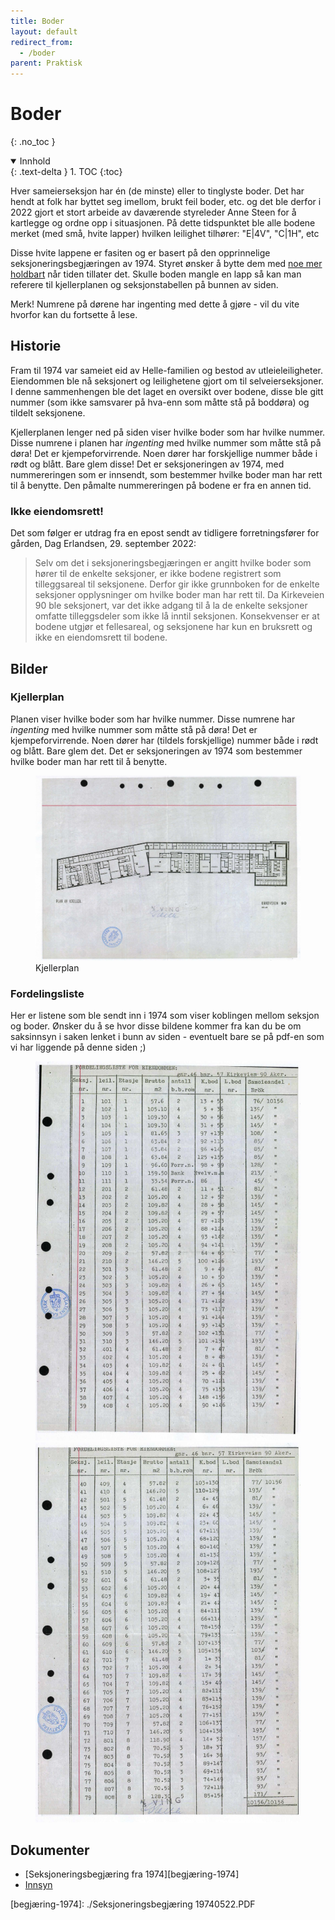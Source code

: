 ```yaml
---
title: Boder
layout: default
redirect_from:
  - /boder
parent: Praktisk
---
```


# Boder
{: .no_toc }

<details open markdown="block">

  <summary>Innhold</summary>
  {: .text-delta }
1. TOC
{:toc}
</details>

Hver sameierseksjon har én (de minste) eller to tinglyste boder. Det har hendt at folk har byttet seg imellom, brukt feil boder, etc. og det ble derfor i 2022 gjort et stort arbeide av daværende styreleder Anne Steen for å kartlegge og ordne opp i situasjonen. På dette tidspunktet ble alle bodene merket (med små, hvite lapper) hvilken leilighet tilhører: "E\|4V", "C\|1H", etc

Disse hvite lappene er fasiten og er basert på den opprinnelige seksjoneringsbegjæringen av 1974. Styret ønsker å bytte dem med [noe mer holdbart](https://www.foldal.no/sm%C3%A5-merkeskilt-i-plast) når tiden tillater det. Skulle boden mangle en lapp så kan man referere til kjellerplanen og seksjonstabellen på bunnen av siden.

Merk! Numrene på dørene har ingenting med dette å gjøre - vil du vite hvorfor kan du fortsette å lese.

## Historie

Fram til 1974 var sameiet eid av Helle-familien og bestod av utleieleiligheter. Eiendommen ble nå seksjonert og leilighetene gjort om til selveierseksjoner. I denne sammenhengen ble det laget en oversikt over bodene, disse ble gitt nummer (som ikke samsvarer på hva-enn som måtte stå på boddøra) og tildelt seksjonene.

Kjellerplanen lenger ned på siden viser hvilke boder som har hvilke nummer. Disse numrene i planen har _ingenting_ med hvilke nummer som måtte stå på døra! Det er kjempeforvirrende. Noen dører har forskjellige nummer både i rødt og blått. Bare glem disse! Det er seksjoneringen av 1974, med nummereringen som er innsendt, som bestemmer hvilke boder man har rett til å benytte. Den påmalte nummereringen på bodene er fra en annen tid.

### Ikke eiendomsrett!
Det som følger er utdrag fra en epost sendt av tidligere forretningsfører for gården, Dag Erlandsen, 29. september 2022:

> Selv om det i seksjoneringsbegjæringen er angitt hvilke boder som hører til de enkelte
seksjoner, er ikke bodene registrert som tilleggsareal til seksjonene. Derfor gir ikke
grunnboken for de enkelte seksjoner opplysninger om hvilke boder man har rett til. Da
Kirkeveien 90 ble seksjonert, var det ikke adgang til å la de enkelte seksjoner omfatte
tilleggsdeler som ikke lå inntil seksjonen. Konsekvenser er at bodene utgjør et
fellesareal, og seksjonene har kun en bruksrett og ikke en eiendomsrett til bodene.

## Bilder

### Kjellerplan
Planen viser hvilke boder som har hvilke nummer. Disse numrene har _ingenting_ med hvilke nummer som måtte stå på døra! Det er kjempeforvirrende. Noen dører har (tildels forskjellige) nummer både i rødt og blått. Bare glem det. Det er seksjoneringen av 1974 som bestemmer hvilke boder man har rett til å benytte.

<figure>
<a alt="kjellerplan" href="./plan-kjeller.jpg" >
    <img src="./plan-kjeller.jpg" alt="kjellerplan"/>
</a>
<figcaption>Kjellerplan</figcaption>
</figure>

### Fordelingsliste 
Her er listene som ble sendt inn i 1974 som viser koblingen mellom seksjon og boder. Ønsker du å se hvor disse bildene kommer fra kan du be om saksinnsyn i saken lenket i bunn av siden - eventuelt bare se på pdf-en som vi har liggende på denne siden ;)

<figure>
<a href="./fordelingsliste-1974-1.jpg">
    <img src="./fordelingsliste-1974-1.jpg" alt="Fordelingsliste boder 1"/>
</a>
<a href="./fordelingsliste-1974-2.jpg">
    <img src="./fordelingsliste-1974-2.jpg" alt="Fordelingsliste boder 2"/>
</a>
</figure>


## Dokumenter
- [Seksjoneringsbegjæring fra 1974][begjæring-1974]
- [Innsyn][sak-197403225]

[sak-197403225]: https://innsyn.pbe.oslo.kommune.no/saksinnsyn/casedet.asp?mode=&caseno=197403225
[begjæring-1974]: ./Seksjoneringsbegjæring 19740522.PDF
